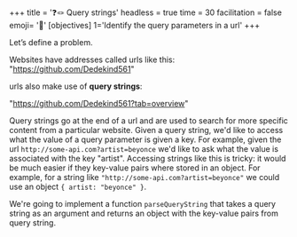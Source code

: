 +++
title = '❓🪢 Query strings'
headless = true
time = 30
facilitation = false
emoji= '🧩'
[objectives]
    1='Identify the query parameters in a url'
+++

Let’s define a problem.

Websites have addresses called urls like this: "https://github.com/Dedekind561"

urls also make use of **query strings**:

"https://github.com/Dedekind561?tab=overview"

Query strings go at the end of a url and are used to search for more specific content from a particular website.
Given a query string, we'd like to access what the value of a query parameter is given a key.
For example, given the url `http://some-api.com?artist=beyonce` we'd like to ask what the value is associated with the key "artist". Accessing strings like this is tricky: it would be much easier if they key-value pairs where stored in an object.
For example, for a string like `"http://some-api.com?artist=beyonce"` we could use an object `{ artist: "beyonce" }`.

We're going to implement a function `parseQueryString` that takes a query string as an argument and
returns an object with the key-value pairs from query string.
